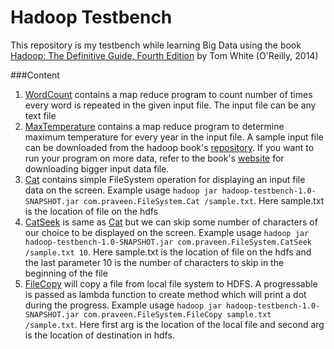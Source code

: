 # Hadoop Testbench

This repository is my testbench while learning Big Data using the book [Hadoop: The Definitive Guide, Fourth Edition](http://shop.oreilly.com/product/0636920033448.do) by Tom White (O'Reilly, 2014)

###Content

1) [WordCount](src/main/java/com/praveen/wordcount) contains a map reduce program to count number of times every word is repeated in the given input file. The input file can be any text file 
2) [MaxTemperature](src/main/java/com/praveen/temperature) contains a map reduce program to determine maximum temperature for every year in the input file. A sample input file can be downloaded from the hadoop book's [repository](https://github.com/tomwhite/hadoop-book/tree/master/input/ncdc/all). If you want to run your program on more data, refer to the book's [website](http://www.hadoopbook.com/code.html)  for downloading bigger input data file.
3) [Cat](src/main/java/com/praveen/FileSystem) contains simple FileSystem operation for displaying an input file data on the screen. Example usage `hadoop jar hadoop-testbench-1.0-SNAPSHOT.jar com.praveen.FileSystem.Cat /sample.txt`. Here sample.txt is the location of file on the hdfs
4) [CatSeek](src/main/java/com/praveen/FileSystem) is same as [Cat](src/main/java/com/praveen/FileSystem) but we can skip some number of characters of our choice to be displayed on the screen. Example usage `hadoop jar hadoop-testbench-1.0-SNAPSHOT.jar com.praveen.FileSystem.CatSeek /sample.txt 10`. Here sample.txt is the location of file on the hdfs and the last parameter 10 is the number of characters to skip in the beginning of the file
5) [FileCopy]((src/main/java/com/praveen/FileSystem)) will copy a file from local file system to HDFS. A progressable is passed as lambda function to create method which will print a dot during the progress. Example usage `hadoop jar hadoop-testbench-1.0-SNAPSHOT.jar com.praveen.FileSystem.FileCopy sample.txt /sample.txt`. Here first arg is the location of the local file and second arg is the location of destination in hdfs.


 